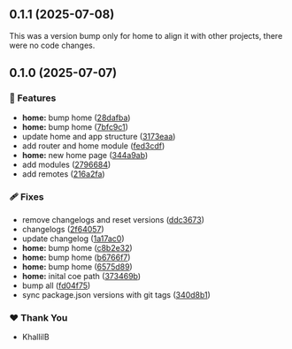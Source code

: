 ## 0.1.1 (2025-07-08)

This was a version bump only for home to align it with other projects, there were no code changes.

## 0.1.0 (2025-07-07)

### 🚀 Features

- **home:** bump home ([28dafba](https://github.com/KhallilB/kcb.pro/commit/28dafba))
- **home:** bump home ([7bfc9c1](https://github.com/KhallilB/kcb.pro/commit/7bfc9c1))
- update home and app structure ([3173eaa](https://github.com/KhallilB/kcb.pro/commit/3173eaa))
- add router and home module ([fed3cdf](https://github.com/KhallilB/kcb.pro/commit/fed3cdf))
- **home:** new home page ([344a9ab](https://github.com/KhallilB/kcb.pro/commit/344a9ab))
- add modules ([2796684](https://github.com/KhallilB/kcb.pro/commit/2796684))
- add remotes ([216a2fa](https://github.com/KhallilB/kcb.pro/commit/216a2fa))

### 🩹 Fixes

- remove changelogs and reset versions ([ddc3673](https://github.com/KhallilB/kcb.pro/commit/ddc3673))
- changelogs ([2f64057](https://github.com/KhallilB/kcb.pro/commit/2f64057))
- update changelog ([1a17ac0](https://github.com/KhallilB/kcb.pro/commit/1a17ac0))
- **home:** bump home ([c8b2e32](https://github.com/KhallilB/kcb.pro/commit/c8b2e32))
- **home:** bump home ([b6766f7](https://github.com/KhallilB/kcb.pro/commit/b6766f7))
- **home:** bump home ([6575d89](https://github.com/KhallilB/kcb.pro/commit/6575d89))
- **home:** inital coe path ([373469b](https://github.com/KhallilB/kcb.pro/commit/373469b))
- bump all ([fd04f75](https://github.com/KhallilB/kcb.pro/commit/fd04f75))
- sync package.json versions with git tags ([340d8b1](https://github.com/KhallilB/kcb.pro/commit/340d8b1))

### ❤️ Thank You

- KhallilB